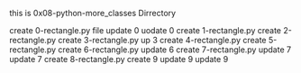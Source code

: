 this is 0x08-python-more_classes Dirrectory

create 0-rectangle.py file
update 0
uodate 0
create 1-rectangle.py
create 2-rectangle.py
create 3-rectangle.py
up 3
create  4-rectangle.py
create 5-rectangle.py
create 6-rectangle.py
update 6
create 7-rectangle.py
update 7
update 7
create 8-rectangle.py
create 9
update 9
update 9
